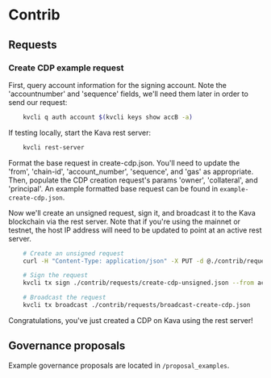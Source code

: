 
# Contrib

## Requests

### Create CDP example request
 
 First, query account information for the signing account. Note the 'accountnumber' and 'sequence' fields, we'll need them later in order to send our request:

```bash
    kvcli q auth account $(kvcli keys show accB -a)
```

If testing locally, start the Kava rest server:

```bash
    kvcli rest-server
```

 Format the base request in create-cdp.json. You'll need to update the 'from', 'chain-id', 'account_number', 'sequence', and 'gas' as appropriate. Then, populate the CDP creation request's params 'owner', 'collateral', and 'principal'. An example formatted base request can be found in `example-create-cdp.json`.
   
 Now we'll create an unsigned request, sign it, and broadcast it to the Kava blockchain via the rest server.
 Note that if you're using the mainnet or testnet, the host IP address will need to be updated to point at an active rest server.
   
```bash
    # Create an unsigned request
    curl -H "Content-Type: application/json" -X PUT -d @./contrib/requests/create-cdp.json http://127.0.0.1:1317/cdp | jq > ./contrib/requests/create-cdp-unsigned.json

    # Sign the request
    kvcli tx sign ./contrib/requests/create-cdp-unsigned.json --from accB --offline --chain-id testing --sequence 1 --account-number 2 > ./contrib/requests/broadcast-create-cdp.json

    # Broadcast the request
    kvcli tx broadcast ./contrib/requests/broadcast-create-cdp.json
```   

Congratulations, you've just created a CDP on Kava using the rest server!

## Governance proposals

Example governance proposals are located in `/proposal_examples`.